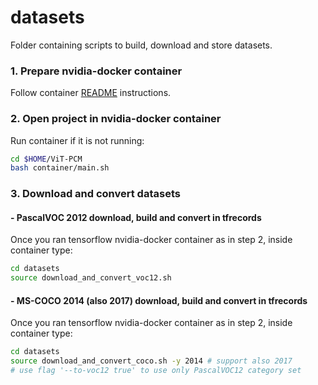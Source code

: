 # datasets
Folder containing scripts to build, download and store datasets.

### 1. Prepare nvidia-docker container
Follow container [README](../container/README.md) instructions.

### 2. Open project in nvidia-docker container
Run container if it is not running:
```bash
cd $HOME/ViT-PCM
bash container/main.sh 
```
### 3. Download and convert datasets
#### - PascalVOC 2012 download, build and convert in tfrecords
Once you ran tensorflow nvidia-docker container as in step 2, inside container type:
```bash
cd datasets
source download_and_convert_voc12.sh
```

#### - MS-COCO 2014 (also 2017) download, build and convert in tfrecords
Once you ran tensorflow nvidia-docker container as in step 2, inside container type:
```bash
cd datasets
source download_and_convert_coco.sh -y 2014 # support also 2017
# use flag '--to-voc12 true' to use only PascalVOC12 category set
```

